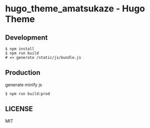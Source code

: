 # hugo_theme_amatsukaze - Hugo Theme

## Development

```
$ npm install
$ npm run build
# => generate /static/js/bundle.js
```

## Production

generate minify js

```
$ npm run build:prod
```

## LICENSE

MIT
